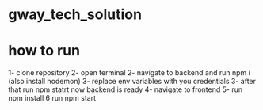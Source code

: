 # gway_tech_solution
# how to run 
1- clone repository 
2- open terminal
2- navigate to backend and run npm i (also install nodemon)
3- replace env variables with you credentials
3- after that run npm statrt
   now backend is ready 
4- navigate to frontend 
5- run npm install 
6 run npm start
